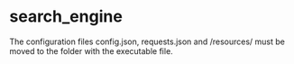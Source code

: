 # search_engine
The configuration files config.json, requests.json and /resources/ must be moved to the folder with the executable file.

